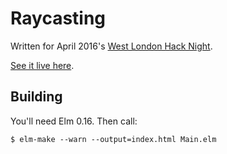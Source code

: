 # Raycasting

Written for April 2016's [West London Hack Night](http://www.meetup.com/West-London-Hack-Night/).

[See it live here](http://krisajenkins.github.io/elm-rays/).

## Building

You'll need Elm 0.16. Then call:

```
$ elm-make --warn --output=index.html Main.elm
```
